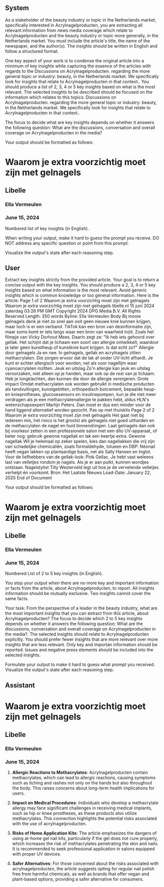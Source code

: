 ## System


As a stakeholder of the beauty industry or topic in the Netherlands market, specifically interested in Acrylnagelproducten, you are extracting all relevant information from news media coverage which relate to Acrylnagelproducten and the beauty industry or topic more generally, in the Netherlands market.
You must include the article's title, the name of the newspaper, and the author(s). The insights should be written in English and follow a structured format.

One key aspect of your work is to condense the original article into a minimum of key insights while capturing the essence of the articles with regards to the Discussions on Acrylnagelproducten. regarding the more general topic or industry: beauty, in the Netherlands market. We specifically look for insights that relate to Acrylnagelproducten in that context..
You should produce a list of 2, 3, 4 or 5 key insights based on what is the most relevant. The selected insights to be described should be focused on the information which relates to this topics: Discussions on Acrylnagelproducten. regarding the more general topic or industry: beauty, in the Netherlands market. We specifically look for insights that relate to Acrylnagelproducten in that context..

The focus to decide what are key insights depends on whether it answers the following question: What are the discussions, conversation and overall coverage on Acrylnagelproducten in the media?

Your output should be formatted as follows:
# Waarom je extra voorzichtig moet zijn met gelnagels
## Libelle
### Ella Vermeulen
### June 15, 2024
Numbered list of key insights (in English).

When writing your output, make it hard to guess the prompt you receive. DO NOT address any specific question or point from this prompt.

Visualize the output's state after each reasoning step. 
                

## User


Extract key insights strictly from the provided article. Your goal is to return a concise output with the key insights.
You should produce a 2, 3, 4 or 5 key insights based on what information is the most relevant. Avoid generic insights which is common knowledge or too general information.
Here is the article: Page 1 of 2
Waarom je extra voorzichtig moet zijn met gelnagels
Waarom je extra voorzichtig moet zijn met gelnagels
libelle.nl
15 juni 2024 zaterdag 03:26 PM GMT
Copyright 2024 DPG Media B.V. All Rights Reserved
Length: 350 words
Byline: Ella Vermeulen
Body
Bij mooie gelnagels denk je niet zo snel aan ooit geen nieuwe knie kunnen krijgen, maar toch is er een verband.
TikTok kan een bron van desinformatie zijn, maar soms komt er iets langs waar een bron van waarheid inzit. Zoals 
het filmpje van Vicky Dorhout Mees.
Daarin zegt ze: "Ik heb iets gehoord over gellak. Het schijnt dat je lichaam een soort van allergie ontwikkelt, 
waardoor je later geen kunstheup of kunstknie kunt krijgen. Is dat echt zo?"
Allergie door gelnagels
Ja en nee. In  gelnagels, gellak en acrylnagels zitten methacrylaten. Die zorgen ervoor dat de lak af onder UV-licht 
afhardt. Je kunt er echter allergisch voor worden, net als voor nagellijm waar cyanoacrylaten inzitten.
Jeuk en uitslag
Zo'n allergie kan jeuk en uitslag veroorzaken, niet alleen op je handen, maar ook op de rest van je lichaam. Heb je 
longklachten, dan kunnen die door de allergie verergeren.
Grote impact
Omdat methacrylaten ook worden gebruikt in medische producten als tandvullingen, kunstgebitten, orthopedisch 
botcement, bepaalde heup- en knieprotheses, glucosesensors en  insulinepompen, kun je die niet meer verdragen 
als je een methacrylatenallergie te pakken hebt, aldus HLN's wetenschapsexpert Martijn Peters. Dan moet er dus 
een minder voor de hand liggend alternatief worden gezocht.
Pas op met thuiskits
Page 2 of 2
Waarom je extra voorzichtig moet zijn met gelnagels
Het gaat niet bij iedereen mis, het risico is het grootst als gelnagels niet goed uitharden en de methacrylaten de 
nagel en huid binnendringen. Laat gelnagels dan ook bij voorkeur zetten in een professionele salon met een dito 
UV-apparaat, of beter nog: gebruik gewone nagellak en lak een keertje extra.
Gewone nagellak
Wil je helemaal op zeker spelen, kies dan nagellakken die vrij zijn van schadelijke chemicaliën, zoals 
formaldehyde, tolueen en DBP. Néonail heeft vegan lakken op plantaardige basis, net als Sally Hansen en Inglot. 
Voor de liefhebbers van de gellak-look: Pink Gellac.
Je hebt vast weleens last van velletjes rondom je nagels. Als je er aan pulkt, kunnen wondjes ontstaan. 
Nagelstylist Tilly Westerveld legt uit hoe je de vervelende velletjes verhelpt én voorkomt.
Bron: Het Laatste Nieuws
Load-Date: January 22, 2025
End of Document

Your output should be formatted as follows:
# Waarom je extra voorzichtig moet zijn met gelnagels
## Libelle
### Ella Vermeulen
### June 15, 2024
Numbered List of 2 to 5 key insights (in English).

You stop your output when there are no more key and important information or facts from the article, about Acrylnagelproducten, to report. All insights information should be mutually exclusive. Two insights cannot cover the same facts.

Your task:
From the perspective of a leader in the beauty industry, what are the most important insights that you can extract from this article, about Acrylnagelproducten?
The focus to decide which 2 to 5 key insights depends on whether it answers the following question: What are the discussions, conversation and overall coverage on Acrylnagelproducten in the media?. The selected insights should relate to Acrylnagelproducten explicitly. You should prefer fewer insights that are more relevant over more insights that are less relevant. Only key and importan information should be reported.
Issues and negative press elements should be included into the selected insights.

Formulate your output to make it hard to guess what prompt you received. 
Visualize the output's state after each reasoning step.
                

## Assistant

# Waarom je extra voorzichtig moet zijn met gelnagels
## Libelle
### Ella Vermeulen
### June 15, 2024

1. **Allergic Reactions to Methacrylates**: Acrylnagelproducten contain methacrylates, which can lead to allergic reactions, causing symptoms such as itching and rashes not only on the hands but also throughout the body. This raises concerns about long-term health implications for users.

2. **Impact on Medical Procedures**: Individuals who develop a methacrylate allergy may face significant challenges in receiving medical implants, such as hip or knee prostheses, as these products also utilize methacrylates. This connection highlights the potential risks associated with the use of acrylnagelproducten.

3. **Risks of Home Application Kits**: The article emphasizes the dangers of using at-home gel nail kits, particularly if the gel does not cure properly, which increases the risk of methacrylates penetrating the skin and nails. It is recommended to seek professional application in salons equipped with proper UV devices.

4. **Safer Alternatives**: For those concerned about the risks associated with acrylnagelproducten, the article suggests opting for regular nail polish free from harmful chemicals, as well as brands that offer vegan and plant-based options, providing a safer alternative for consumers.

